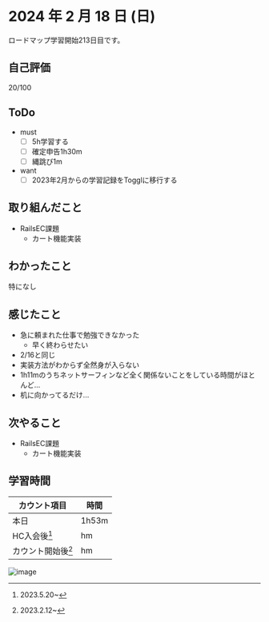 # 2024 年 2 月 18 日 (日)
ロードマップ学習開始213日目です。

## 自己評価
20/100

## ToDo
- must
  - [ ] 5h学習する
  - [ ] 確定申告1h30m
  - [ ] 縄跳び1m
- want
  - [ ] 2023年2月からの学習記録をTogglに移行する

## 取り組んだこと
- RailsEC課題
  - カート機能実装

## わかったこと
特になし

## 感じたこと
- 急に頼まれた仕事で勉強できなかった
  - 早く終わらせたい
- 2/16と同じ
- 実装方法がわからず全然身が入らない
- 1h11mのうちネットサーフィンなど全く関係ないことをしている時間がほとんど...
- 机に向かってるだけ...

## 次やること
- RailsEC課題
  - カート機能実装

## 学習時間
|カウント項目|時間|
|----|----|
|本日 |1h53m|
|HC入会後[^1]|hm|
|カウント開始後[^2]|hm|

[^1]: 2023.5.20~
[^2]: 2023.2.12~

![image](https://github.com/nil-ramuda/daily_report/assets/94735931/cee33ce9-037c-4e7e-b05d-b203e9756344)
